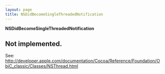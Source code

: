 ```yaml
---
layout: page
title: NSDidBecomeSingleThreadedNotification
---
```


**NSDidBecomeSingleThreadedNotification**

Not implemented.
----
See: http://developer.apple.com/documentation/Cocoa/Reference/Foundation/ObjC_classic/Classes/NSThread.html

